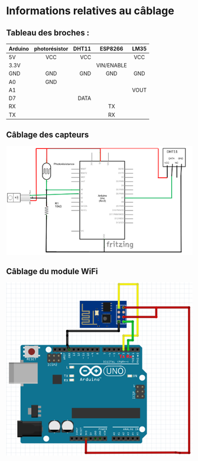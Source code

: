 # Informations relatives au câblage

## Tableau des broches :

| Arduino       |     photorésistor     |     DHT11      |  ESP8266 | LM35 |
| :------------ | :-------------:       | -------------: | :------: | :---:|
| 5V            |     VCC               |     VCC        |          |  VCC |
| 3.3V          |                       |                |VIN/ENABLE|      |
|GND            |      GND              | GND            |     GND  |  GND | 
| A0            |      GND              |                |          |      |
| A1            |                       |                |          | VOUT |
| D7            |                       |    DATA        |          |      | 
| RX            |                       |                |   TX     |      |
| TX            |                       |                |   RX     |      |

## Câblage des capteurs

![Image cablage](./images/cablage.PNG)

## Câblage du module WiFi

![Image cablage](./images/cablage_wifi.PNG)